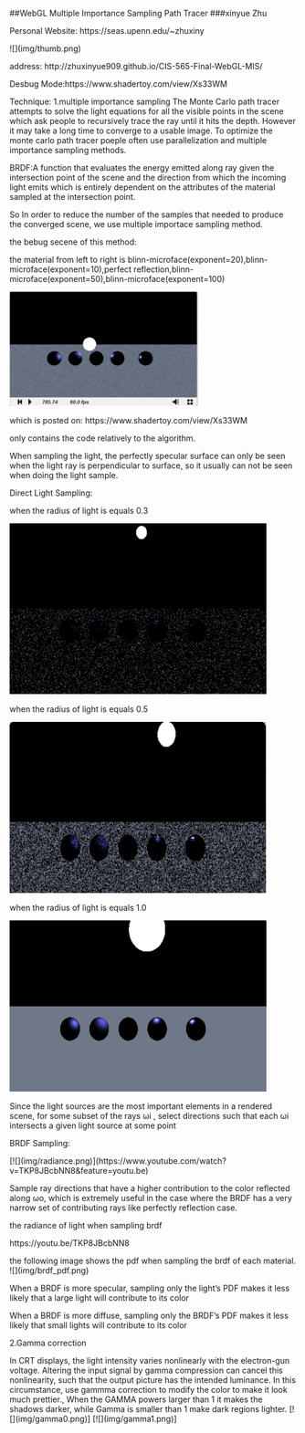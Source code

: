##WebGL Multiple Importance Sampling Path Tracer
###xinyue Zhu
<p>Personal Website: https://seas.upenn.edu/~zhuxiny</p>
![](img/thumb.png)
<p>address: http://zhuxinyue909.github.io/CIS-565-Final-WebGL-MIS/</p>
<p>Desbug Mode:https://www.shadertoy.com/view/Xs33WM</p>
Technique:
1.multiple importance sampling
The Monte Carlo path tracer attempts to solve the light equations for all the visible points in the scene which ask people to recursively trace the ray until it hits the depth. However it may take a long time to converge to a usable image. To optimize the monte carlo path tracer poeple often use parallelization and multiple importance sampling methods. 
<p>BRDF:A function that evaluates the energy emitted along ray given the intersection point of the scene and the direction from which the incoming light emits which is entirely dependent on the attributes of the material sampled at the intersection point. </p>
<p>So In order to reduce the number of the samples that needed to produce the converged scene, we use multiple importace sampling method.</p>
<p> the bebug secene of this method:</p>
<p>the material from left to right is blinn-microface(exponent=20),blinn-microface(exponent=10),perfect reflection,blinn-microface(exponent=50),blinn-microface(exponent=100)</p>
<img src="img/shadertoy.png" width="330" height="200">
<p>which is posted on: https://www.shadertoy.com/view/Xs33WM</p>
<p>only contains the code relatively to the algorithm.

When sampling the light, the perfectly specular surface can only be seen when the light ray is perpendicular to surface, so it usually can not be seen when doing the light sample.
<p>Direct Light Sampling: </p>
<p>when the radius of light is equals 0.3</p>
<img src="img/light_brdf_r0.3.png" width="450" height="300">
<p>when the radius of light is equals 0.5</p>
<img src="img/light_brdf_r0.5.png" width="450" height="300">
<p>when the radius of light is equals 1.0</p>
<img src="img/light_brdf_r1.0.png" width="450" height="300">
<p>Since the light sources are the most important elements in a rendered scene, for some subset of the rays ωi , select directions such that each ωi intersects a given light source at some point</p>
<p>BRDF Sampling: </p>
[![](img/radiance.png)](https://www.youtube.com/watch?v=TKP8JBcbNN8&feature=youtu.be)
<p>Sample ray directions that have a higher contribution to the color reflected along ωo, which is extremely useful in the case where the BRDF has a very narrow set of contributing rays like perfectly reflection case.</p>
<p>the radiance of light when sampling brdf</p>
https://youtu.be/TKP8JBcbNN8
<p>the following image shows the pdf when sampling the brdf of each material.
![](img/brdf_pdf.png)
<p>When a BRDF is more specular, sampling only the light’s PDF makes it less likely that a large light will contribute to its color </p>
<p>When a BRDF is more diffuse, sampling only the BRDF’s PDF makes it less likely that small lights will contribute to its color </p>


<p>2.Gamma correction</p>
In CRT displays, the light intensity varies nonlinearly with the electron-gun voltage. Altering the input signal by gamma compression can cancel this nonlinearity, such that the output picture has the intended luminance. In this circumstance, use gammma correction to modify the color to make it look much prettier., When the GAMMA powers larger than 1 it makes the shadows darker, while Gamma is  smaller than 1 make dark regions lighter.
[![](img/gamma0.png)]
[![](img/gamma1.png)]






















